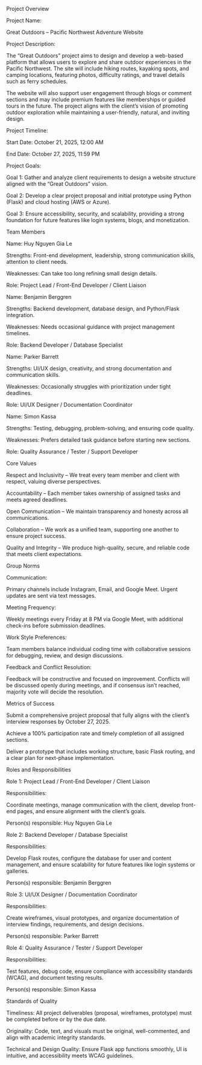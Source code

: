 Project Overview



Project Name:

Great Outdoors – Pacific Northwest Adventure Website



Project Description:

The “Great Outdoors” project aims to design and develop a web-based platform that allows users to explore and share outdoor experiences in the Pacific Northwest. The site will include hiking routes, kayaking spots, and camping locations, featuring photos, difficulty ratings, and travel details such as ferry schedules.

The website will also support user engagement through blogs or comment sections and may include premium features like memberships or guided tours in the future. The project aligns with the client’s vision of promoting outdoor exploration while maintaining a user-friendly, natural, and inviting design.



Project Timeline:

Start Date: October 21, 2025, 12:00 AM

End Date: October 27, 2025, 11:59 PM



Project Goals:



Goal 1: Gather and analyze client requirements to design a website structure aligned with the “Great Outdoors” vision.



Goal 2: Develop a clear project proposal and initial prototype using Python (Flask) and cloud hosting (AWS or Azure).



Goal 3: Ensure accessibility, security, and scalability, providing a strong foundation for future features like login systems, blogs, and monetization.



Team Members



Name: Huy Nguyen Gia Le

Strengths: Front-end development, leadership, strong communication skills, attention to client needs.

Weaknesses: Can take too long refining small design details.

Role: Project Lead / Front-End Developer / Client Liaison



Name: Benjamin Berggren

Strengths: Backend development, database design, and Python/Flask integration.

Weaknesses: Needs occasional guidance with project management timelines.

Role: Backend Developer / Database Specialist



Name: Parker Barrett

Strengths: UI/UX design, creativity, and strong documentation and communication skills.

Weaknesses: Occasionally struggles with prioritization under tight deadlines.

Role: UI/UX Designer / Documentation Coordinator



Name: Simon Kassa

Strengths: Testing, debugging, problem-solving, and ensuring code quality.

Weaknesses: Prefers detailed task guidance before starting new sections.

Role: Quality Assurance / Tester / Support Developer



Core Values



Respect and Inclusivity – We treat every team member and client with respect, valuing diverse perspectives.



Accountability – Each member takes ownership of assigned tasks and meets agreed deadlines.



Open Communication – We maintain transparency and honesty across all communications.



Collaboration – We work as a unified team, supporting one another to ensure project success.



Quality and Integrity – We produce high-quality, secure, and reliable code that meets client expectations.



Group Norms



Communication:

Primary channels include Instagram, Email, and Google Meet. Urgent updates are sent via text messages.



Meeting Frequency:

Weekly meetings every Friday at 8 PM via Google Meet, with additional check-ins before submission deadlines.



Work Style Preferences:

Team members balance individual coding time with collaborative sessions for debugging, review, and design discussions.



Feedback and Conflict Resolution:

Feedback will be constructive and focused on improvement. Conflicts will be discussed openly during meetings, and if consensus isn’t reached, majority vote will decide the resolution.



Metrics of Success



Submit a comprehensive project proposal that fully aligns with the client’s interview responses by October 27, 2025.



Achieve a 100% participation rate and timely completion of all assigned sections.



Deliver a prototype that includes working structure, basic Flask routing, and a clear plan for next-phase implementation.



Roles and Responsibilities



Role 1: Project Lead / Front-End Developer / Client Liaison

Responsibilities:

Coordinate meetings, manage communication with the client, develop front-end pages, and ensure alignment with the client’s goals.

Person(s) responsible: Huy Nguyen Gia Le



Role 2: Backend Developer / Database Specialist

Responsibilities:

Develop Flask routes, configure the database for user and content management, and ensure scalability for future features like login systems or galleries.

Person(s) responsible: Benjamin Berggren



Role 3: UI/UX Designer / Documentation Coordinator

Responsibilities:

Create wireframes, visual prototypes, and organize documentation of interview findings, requirements, and design decisions.

Person(s) responsible: Parker Barrett



Role 4: Quality Assurance / Tester / Support Developer

Responsibilities:

Test features, debug code, ensure compliance with accessibility standards (WCAG), and document testing results.

Person(s) responsible: Simon Kassa



Standards of Quality



Timeliness: All project deliverables (proposal, wireframes, prototype) must be completed before or by the due date.



Originality: Code, text, and visuals must be original, well-commented, and align with academic integrity standards.



Technical and Design Quality: Ensure Flask app functions smoothly, UI is intuitive, and accessibility meets WCAG guidelines.

